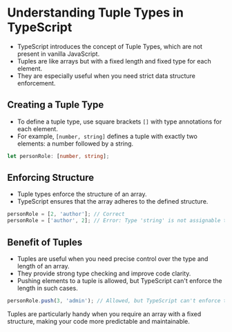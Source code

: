 # Understanding Tuple Types in TypeScript

- TypeScript introduces the concept of Tuple Types, which are not present in vanilla JavaScript.
- Tuples are like arrays but with a fixed length and fixed type for each element.
- They are especially useful when you need strict data structure enforcement.

## Creating a Tuple Type

- To define a tuple type, use square brackets `[]` with type annotations for each element.
- For example, `[number, string]` defines a tuple with exactly two elements: a number followed by a string.

```typescript
let personRole: [number, string];
```

## Enforcing Structure
- Tuple types enforce the structure of an array.
- TypeScript ensures that the array adheres to the defined structure.
```typescript
personRole = [2, 'author']; // Correct
personRole = ['author', 2]; // Error: Type 'string' is not assignable to type 'number'.
```

## Benefit of Tuples
- Tuples are useful when you need precise control over the type and length of an array.
- They provide strong type checking and improve code clarity.
- Pushing elements to a tuple is allowed, but TypeScript can't enforce the length in such cases.
```typescript
personRole.push(3, 'admin'); // Allowed, but TypeScript can't enforce the length here.

```

Tuples are particularly handy when you require an array with a fixed structure, making your code more predictable and maintainable.